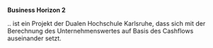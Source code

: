 <strong>Business Horizon 2 </strong>

.. ist ein Projekt der Dualen Hochschule Karlsruhe, dass sich mit der Berechnung des Unternehmenswertes auf Basis des Cashflows auseinander setzt.


